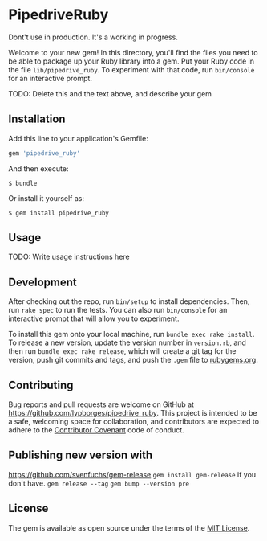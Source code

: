 # PipedriveRuby

Dont't use in production. It's a working in progress.

Welcome to your new gem! In this directory, you'll find the files you need to be able to package up your Ruby library into a gem. Put your Ruby code in the file `lib/pipedrive_ruby`. To experiment with that code, run `bin/console` for an interactive prompt.

TODO: Delete this and the text above, and describe your gem

## Installation

Add this line to your application's Gemfile:

```ruby
gem 'pipedrive_ruby'
```

And then execute:

    $ bundle

Or install it yourself as:

    $ gem install pipedrive_ruby

## Usage

TODO: Write usage instructions here

## Development

After checking out the repo, run `bin/setup` to install dependencies. Then, run `rake spec` to run the tests. You can also run `bin/console` for an interactive prompt that will allow you to experiment.

To install this gem onto your local machine, run `bundle exec rake install`. To release a new version, update the version number in `version.rb`, and then run `bundle exec rake release`, which will create a git tag for the version, push git commits and tags, and push the `.gem` file to [rubygems.org](https://rubygems.org).

## Contributing

Bug reports and pull requests are welcome on GitHub at https://github.com/lypborges/pipedrive_ruby. This project is intended to be a safe, welcoming space for collaboration, and contributors are expected to adhere to the [Contributor Covenant](http://contributor-covenant.org) code of conduct.

## Publishing new version with
https://github.com/svenfuchs/gem-release
`gem install gem-release` if you don't have.
`gem release --tag`
`gem bump --version pre`


## License

The gem is available as open source under the terms of the [MIT License](http://opensource.org/licenses/MIT).

